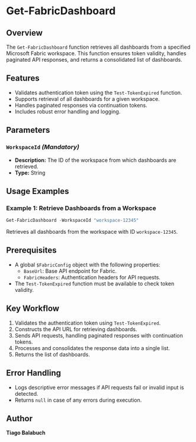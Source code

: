 # Get-FabricDashboard

## Overview
The `Get-FabricDashboard` function retrieves all dashboards from a specified Microsoft Fabric workspace. This function ensures token validity, handles paginated API responses, and returns a consolidated list of dashboards.

## Features
- Validates authentication token using the `Test-TokenExpired` function.
- Supports retrieval of all dashboards for a given workspace.
- Handles paginated responses via continuation tokens.
- Includes robust error handling and logging.

## Parameters

### `WorkspaceId` *(Mandatory)*
- **Description:** The ID of the workspace from which dashboards are retrieved.
- **Type:** String

## Usage Examples

### Example 1: Retrieve Dashboards from a Workspace
```powershell
Get-FabricDashboard -WorkspaceId "workspace-12345"
```
Retrieves all dashboards from the workspace with ID `workspace-12345`.

## Prerequisites
- A global `$FabricConfig` object with the following properties:
  - `BaseUrl`: Base API endpoint for Fabric.
  - `FabricHeaders`: Authentication headers for API requests.
- The `Test-TokenExpired` function must be available to check token validity.

## Key Workflow
1. Validates the authentication token using `Test-TokenExpired`.
2. Constructs the API URL for retrieving dashboards.
3. Sends API requests, handling paginated responses with continuation tokens.
4. Processes and consolidates the response data into a single list.
5. Returns the list of dashboards.

## Error Handling
- Logs descriptive error messages if API requests fail or invalid input is detected.
- Returns `null` in case of any errors during execution.

## Author
**Tiago Balabuch**  

